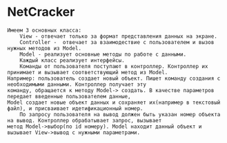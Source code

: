 # NetCracker
    Имеем 3 основных класса:
        View - отвечает только за формат представления данных на экране.
        Controller -  отвечает за взаимодествие с пользователем и вызов нужных методов из Model.
        Model - реализует основные методы по работе с данными.
        Каждый класс реализует интерфейсы.
        Команды от пользователя поступают в контроллер. Контроллер их принимает и вызывает соответствующий метод из Model.
    Например: пользователь создает новый объект. Пишет команду создания с необходимыми данными. Контроллер получает эту
    команду, обращается к методу Model-> создать. В качестве параметров передает введенные пользователем данные,
    Model создает новые объект данных и сохраняет их(например в текстовый файл), и присваивает идетификационный номер.
        По запросу пользователя на вывод должен быть указан номер объекта на вывод. Контроллер обрабатывает запрос, вызывает
    метод Model->выбор(по id номеру). Model находит данный объект и вызывает View->вывод с нужными параметрами.


